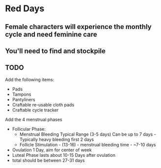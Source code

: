 # Red Days

## Female characters will experience the monthly cycle and need feminine care

## You'll need to find and stockpile 

## TODO
Add the following items:
- Pads
- Tampons
- Pantyliners
- Craftable re-usable cloth pads
- Craftable cycle tracker

Add the 4 menstrual phases
- Follicular Phase:
    - Menstrual Bleeding Typical Range (3-5 days) Can be up to 7 days - Typically heavy bleeding first 2 days
    - Follicle Stimulation - (13-16) - menstrual bleeding time - ~7-10 days
- Ovulation 1 Day, aim for center of week
- Luteal Phase lasts about 10-15 Days after ovulation
- total should be between 27-31 days